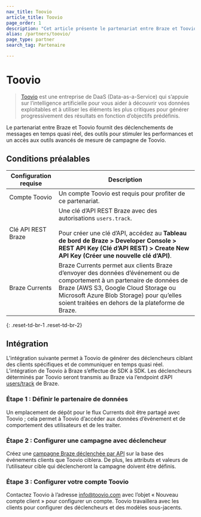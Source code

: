 ```yaml
---
nav_title: Toovio
article_title: Toovio
page_order: 1
description: "Cet article présente le partenariat entre Braze et Toovio, une entreprise de DaaS (Data-as-a-Service) qui vous aide à découvrir vos données exploitables et à utiliser les éléments les plus importants pour générer progressivement des résultats en fonction d’objectifs prédéfinis."
alias: /partners/toovio/
page_type: partner
search_tag: Partenaire

---
```


# Toovio

> [Toovio](https://toovio.com/) est une entreprise de DaaS (Data-as-a-Service) qui s’appuie sur l’intelligence artificielle pour vous aider à découvrir vos données exploitables et à utiliser les éléments les plus critiques pour générer progressivement des résultats en fonction d’objectifs prédéfinis.

Le partenariat entre Braze et Toovio fournit des déclenchements de messages en temps quasi réel, des outils pour stimuler les performances et un accès aux outils avancés de mesure de campagne de Toovio.

## Conditions préalables

| Configuration requise | Description |
| ----------- | ----------- |
| Compte Toovio | Un compte Toovio est requis pour profiter de ce partenariat. |
| Clé API REST Braze | Une clé d’API REST Braze avec des autorisations `users.track`. <br><br> Pour créer une clé d’API, accédez au **Tableau de bord de Braze > Developer Console > REST API Key (Clé d’API REST) > Create New API Key (Créer une nouvelle clé d’API)**. |
| Braze Currents | Braze Currents permet aux clients Braze d’envoyer des données d’événement ou de comportement à un partenaire de données de Braze (AWS S3, Google Cloud Storage ou Microsoft Azure Blob Storage) pour qu’elles soient traitées en dehors de la plateforme de Braze. |
{: .reset-td-br-1 .reset-td-br-2}

## Intégration

L’intégration suivante permet à Toovio de générer des déclencheurs ciblant des clients spécifiques et de communiquer en temps quasi réel. L’intégration de Toovio à Braze s’effectue de SDK à SDK. Les déclencheurs déterminés par Toovio seront transmis au Braze via l’endpoint d’API [users/track][3] de Braze.

### Étape 1 : Définir le partenaire de données

Un emplacement de dépôt pour le flux Currents doit être partagé avec Toovio ; cela permet à Toovio d’accéder aux données d’événement et de comportement des utilisateurs et de les traiter.

### Étape 2 : Configurer une campagne avec déclencheur

Créez une [campagne Braze déclenchée par API][4] sur la base des événements clients que Toovio ciblera. De plus, les attributs et valeurs de l’utilisateur cible qui déclencheront la campagne doivent être définis.

### Étape 3 : Configurer votre compte Toovio

Contactez Toovio à l’adresse [info@toovio.com](mailto:info@toovio.com?subject=New%20Customer%20Request) avec l’objet « Nouveau compte client » pour configurer un compte. Toovio travaillera avec les clients pour configurer des déclencheurs et des modèles sous-jacents.

[1]: {{site.baseurl}}/user_guide/data_and_analytics/braze_currents/
[2]: {{site.baseurl}}/api/api_key/
[3]: {{site.baseurl}}/api/endpoints/user_data/post_user_track/
[4]: {{site.baseurl}}/api/endpoints/messaging/send_messages/post_send_triggered_campaigns/
